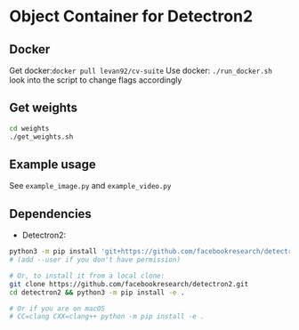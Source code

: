 
# Object Container for Detectron2

## Docker

Get docker:`docker pull levan92/cv-suite`
Use docker: `./run_docker.sh` look into the script to change flags accordingly

## Get weights

```bash
cd weights
./get_weights.sh
```

## Example usage

See `example_image.py` and `example_video.py`

## Dependencies

- Detectron2:

```bash
python3 -m pip install 'git+https://github.com/facebookresearch/detectron2.git'
# (add --user if you don't have permission)

# Or, to install it from a local clone:
git clone https://github.com/facebookresearch/detectron2.git
cd detectron2 && python3 -m pip install -e .

# Or if you are on macOS
# CC=clang CXX=clang++ python -m pip install -e .
```
